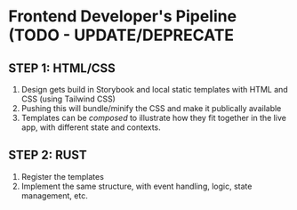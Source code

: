 # Frontend Developer's Pipeline (TODO - UPDATE/DEPRECATE

## STEP 1: HTML/CSS

1. Design gets build in Storybook and local static templates with HTML and CSS (using Tailwind CSS)
2. Pushing this will bundle/minify the CSS and make it publically available
3. Templates can be _composed_ to illustrate how they fit together in the live app, with different state and contexts.

## STEP 2: RUST 

1. Register the templates
2. Implement the same structure, with event handling, logic, state management, etc.
